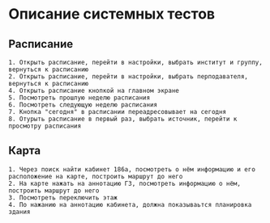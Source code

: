 # Описание системных тестов

## Расписание 
    1. Открыть расписание, перейти в настройки, выбрать институт и группу, вернуться к расписанию
    2. Открыть расписание, перейти в настройки, выбрать перподавателя, вернуться к расписанию
    4. Открыть расписание кнопкой на главном экране
    5. Посмотреть прошлую неделю расписания
    6. Посмотреть следующую неделю расписания
    7. Кнопка "сегодня" в расписании переадресовывает на сегодня
    8. Отурыть расписание в первый раз, выбрать источник, перейти к просмотру расписания

## Карта 
    1. Через поиск найти кабинет 186а, посмотреть о нём информацию и его расположение на карте, построить маршрут до него
    2. На карте нажать на аннотацию ГЗ, посмотреть информацию о нём, построить маршрут до него
    3. Посмотреть переключить этаж
    4. По нажанию на аннотацию кабинета, должна показываьтся планировка здания
